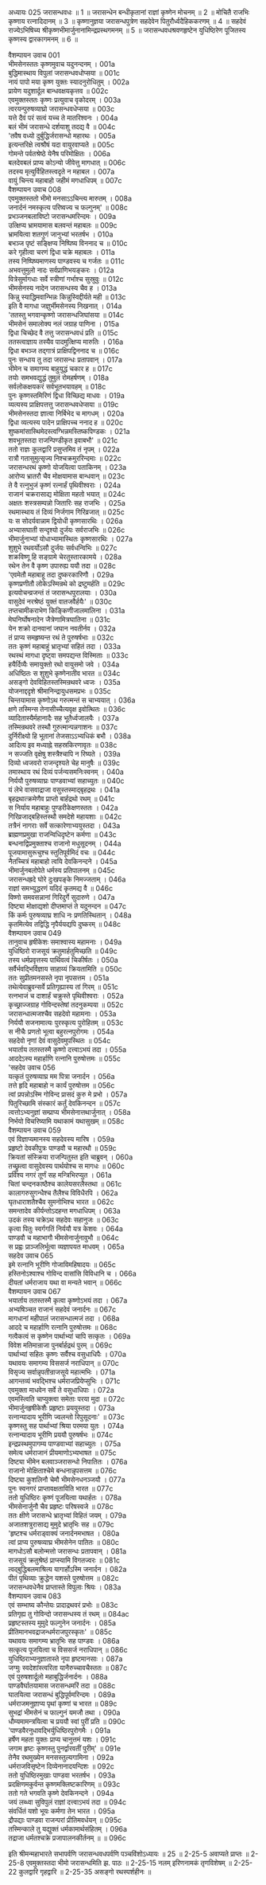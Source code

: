 अध्यायः 025
जरासन्धवधः ॥ 1 ॥ जरासन्धेन बन्धीकृतानां राज्ञां कृष्णेन मोचनम् ॥ 2 ॥ मोचितै राजभिः कृष्णाय रत्नादिदानम् ॥ 3 ॥ कृष्णानुज्ञया जरासन्धपुत्रेण सहदेवेन पितुरौर्ध्वदैहिककरणम् ॥ 4 ॥ सहदेवं राज्येऽभिषिच्य श्रीकृष्णभीमार्जुनानामिन्द्रप्रस्थगमनम् ॥ 5 ॥ जरासन्धवधश्रवणहृष्टेन युधिष्ठिरेण पूजितस्य कृष्णस्य द्वारकागमनम् ॥ 6 ॥
	
वैशम्पायन उवाच 	001  
भीमसेनस्ततः कृष्णमुवाच यदुनन्दनम् ।	001a  
बुद्धिमास्थाय विपुलां जरासन्धवधोप्सया ॥	001c  
नायं पापो मया कृष्ण युक्तः स्यादनुरोधितुम् ।	002a  
प्रायेण यदुशार्दूल बान्धवक्षयकृत्तव ॥	002c  
एवमुक्तस्ततः कृष्णः प्रत्युवाच वृकोदरम् ।	003a  
त्वरयन्पुरुषव्याघ्रो जरासन्धवधेप्सया ॥	003c  
यत्ते दैवं परं सत्वं यच्च ते मातरिश्वनः ।	004a  
बलं भीमं जरासन्धे दर्शयाशु तदद्य वै ॥	004c  
\'तवैष वध्यो दुर्बुद्धिर्जरासन्धो महारथः ।	005a  
इत्यन्तरिक्षे त्वश्रौषं यदा वायुरवाप्यते ॥	005c  
गोमन्ते पर्वतश्रेष्ठे येनैष परिमोक्षितः ।	006a  
बलदेवबलं प्राप्य कोऽन्यो जीवेत्तु मागधात् ॥	006c  
तदस्य मृत्युर्विहितस्त्वदृते न महाबल ।	007a  
वायुं चिन्त्य महाबाहो जहीमं मगधाधिपम् ॥	007c  
वैशम्पायन उवाच 	008  
एवमुक्तस्ततो भीमो मनसाऽऽचिन्त्य मारुतम् ।	008a  
जनार्दनं नमस्कृत्य परिष्वज्य च फल्गुनम्\' ॥	008c  
प्रभञ्जनबलाविष्टो जरासन्धमरिन्दमः ।	009a  
उत्क्षिप्य भ्रामयामास बलवन्तं महाबलः ॥	009c  
भ्रामयित्वा शतगुणं जानुभ्यां भरतर्षभ ।	010a  
बभञ्ज पृष्टं सङ्क्षिप्य निष्पिष्य विननाद च ॥	010c  
करे गृहीत्वा चरणं द्विधा चक्रे महाबलः ।	011a  
तस्य निष्पिष्यमाणस्य पाण्डवस्य च गर्जतः ॥	011c  
अभवत्तुमुलो नादः सर्वप्राणिभयङ्करः ।	012a  
वित्रेसुर्मागधाः सर्वे स्त्रीणां गर्भाश्च सुस्रुवुः ॥	012c  
भीमसेनस्य नादेन जरासन्धस्य चैव ह ।	013a  
किन्नु स्याद्धिमवान्भिन्नः किन्नुस्विद्दीर्यते मही ॥	013c  
इति वै मागधा जज्ञुर्भीमसेनस्य निखनात् ।	014a  
\'ततस्तु भगवान्कृष्णो जरासन्धजिघांसया ॥	014c  
भीमसेनं समालोक्य नलं जग्राह पाणिना ।	015a  
द्विधा चिच्छेद वै तत्तु जरासन्धवधं प्रति ॥	015c  
ततस्त्वाज्ञाय तस्यैव पादमुत्क्षिप्य मारुतिः ।	016a  
द्विधा बभञ्ज तद्गात्रं प्राक्षिपद्विननाद च ॥	016c  
पुनः सन्धाय तु तदा जरासन्धः प्रतापवान् ।	017a  
भीमेन च समागम्य बाहुयुद्धं चकार ह ॥	017c  
तयोः समभवद्युद्धं तुमुलं रोमहर्षणम् ।	018a  
सर्वलोकक्षयकरं सर्वभूतभयावहम् ॥	018c  
पुनः कृष्णस्तमिरिणं द्विधा विच्छिद्य माधवः ।	019a  
व्यत्यस्य प्राक्षिपत्तत्तु जरासन्धवधेप्सया ॥	019c  
भीमसेनस्तदा ज्ञात्वा निर्बिभेद च मागधम् ।	020a  
द्विधा व्यत्यस्य पादेन प्राक्षिपच्च ननाद ह ॥	020c  
शुष्कमांसास्थिमेदस्त्वग्भिन्नमस्तिष्कपिण्डकः ।	021a  
शवभूतस्तदा राजन्पिण्डीकृत इवाबभौ\' ॥	021c  
ततो राज्ञः कुलद्वारि प्रसुप्तमिव तं नृपम् ।	022a  
रात्रौ गतासुमुत्सृज्य निश्चक्रमुररिन्दमाः ॥	022c  
जरासन्धरथं कृष्णो योजयित्वा पताकिनम् ।	023a  
आरोप्य भ्रातरौ चैव मोक्षयामास बान्धवान् ॥	023c  
ते वै रत्नुभुजं कृष्णं रत्नार्हं पृथिवीश्वराः ।	024a  
राजानं चक्ररासाद्य मोक्षिता महतो भयात् ॥	024c  
अक्षतः शस्त्रसम्पन्नो जितारिः सह राजभिः ।	025a  
रथमास्थाय तं दिव्यं निर्जगाम गिरिव्रजात् ॥	025c  
यः स सोदर्यवान्नाम द्वियोधी कृष्णसारथिः ।	026a  
अभ्यासघाती सन्दृश्यो दुर्जयः सर्वराजभिः ॥	026c  
भीमार्जुनाभ्यां योधाभ्यामास्थितः कृष्णसारथिः ।	027a  
शुशुभे रथवर्योऽसौ दुर्जयः सर्वधन्विभिः ॥	027c  
शक्रविष्णू हि सङ्ग्रामे चेरतुस्तारकामये ।	028a  
रथेन तेन वै कृष्ण उपारुह्य ययौ तदा ॥	028c  
\'एवमेतौ महाबाहू तदा दुष्करकारिणौ ।	029a  
कृष्णप्रणीतौ लोकेऽस्मिन्रथे को द्रष्टुमर्हति ॥	029c  
इत्यवोचन्व्रजन्तं तं जरासन्धपुरालयाः ।	030a  
वासुदेवं नरश्रेष्ठं युक्तं वातजवैर्हयैः\' ॥	030c  
तप्तचामीकराभेण किङ्किणीजालमालिना ।	031a  
मेघनिर्घोषनादेन जैत्रेणामित्रघातिना ॥	031c  
येन शक्रो दानवानां जघान नवतीर्नव ।	032a  
तं प्राप्य समहृष्यन्त रथं ते पुरुषर्षभाः ॥	032c  
ततः कृष्णं महाबाहुं भ्रातृभ्यां सहितं तदा ।	033a  
रथस्थं मागधा दृष्ट्वा समपद्यन्त विस्मिताः ॥	033c  
हयैर्दिव्यैः समायुक्तो रथो वायुसमो जवे ।	034a  
अधिष्ठितः स शुशुभे कृष्णेनातीव भारत ॥	034c  
असङ्गो देवविहितस्तस्मिन्रथवरे ध्वजः ।	035a  
योजनाद्ददृशे श्रीमानिन्द्रायुधसमप्रभः ॥	035c  
चिन्तयामास कृष्णोऽथ गरुत्मन्तं स चाभ्ययात् ।	036a  
क्षणे तस्मिन्स तेनासीच्चैत्यवृक्ष इवोत्थितः ॥	036c  
व्यादितास्यैर्महानादैः सह भूतैर्ध्वजालयैः ।	037a  
तस्मिन्रथवरे तस्थौ गुरुत्मान्पन्नगाशनः ॥	037c  
दुर्निरीक्ष्यो हि भूतानां तेजसाऽऽभ्यधिकं बभौ ।	038a  
आदित्य इव मध्याह्ने सहस्रकिरणावृतः ॥	038c  
न सज्जति वृक्षेषु शस्त्रैश्चापि न रिष्यते ।	039a  
दिव्यो ध्वजवरो राजन्दृश्यते चेह मानुषैः ॥	039c  
तमास्थाय रथं दिव्यं पर्जन्यसमनिःस्वनम् ।	040a  
निर्ययौ पुरुषव्याघ्रः पाण्डवाभ्यां सहाच्युतः ॥	040c  
यं लेभे वासवाद्राजा वसुस्तस्माद्बृहद्रथः ।	041a  
बृहद्रथात्क्रमेणैव प्राप्तो बार्हद्रथो रथम् ॥	041c  
स निर्याय महाबाहुः पुण्डरीकेक्षणस्ततः ।	042a  
गिरिव्रजाद्बहिस्तस्थौ समदेशे महायशाः ॥	042c  
तत्रैनं नागराः सर्वे सत्कारेणाभ्ययुस्तदा ।	043a  
ब्राह्मणप्रमुखा राजन्विधिदृष्टेन कर्मणा ॥	043c  
बन्धनाद्विप्रमुक्ताश्च राजानो मधुसूदनम् ।	044a  
पूजयामासुरूचुश्च स्तुतिपूर्वमिदं वचः ॥	044c  
नैतच्चित्रं महाबाहो त्वयि देवकिनन्दने ।	045a  
भीमार्जुनबलोपेते धर्मस्य प्रतिपालनम् ॥	045c  
जरासन्धह्रदे घोरे दुःखपङ्के निमज्जताम् ।	046a  
राज्ञां समभ्युद्धरणं यदिदं कृतमद्य वै ॥	046c  
विष्णो समवसन्नानां गिरिदुर्गे सुदारुणे ।	047a  
दिष्ट्या मोक्षाद्यशो दीप्तमाप्तं ते यदुनन्दन ॥	047c  
किं कर्मः पुरुषव्याघ्र शाधि नः प्रणतिस्थितान् ।	048a  
कृतमित्येव तद्विद्धि नृपैर्ययद्यपि दुष्करम् ॥	048c  
वैशम्पायन उवाच 	049  
तानुवाच हृषीकेशः समाश्वास्य महामनाः ।	049a  
युधिष्ठिरो राजसूयं क्रतुमार्हतुमिच्छति ॥	049c  
तस्य धर्मप्रवृत्तस्य पार्थिवत्वं चिकीर्षतः ।	050a  
सर्वैर्भवद्भिर्विज्ञाय साहाय्यं क्रियतामिति ॥	050c  
ततः सुप्रीतमनसस्ते नृपा नृपसत्तम ।	051a  
तथेत्येवाब्रुवन्सर्वे प्रतिगृह्यास्य तां गिरम् ॥	051c  
रत्नभाजं च दाशार्हं चक्रुस्ते पृथिवीश्वराः ।	052a  
कृच्छ्राज्जग्राह गोविन्दस्तेषां तदनुकम्पया ॥	052c  
जरासन्धात्मजश्चैव सहदेवो महामनाः ।	053a  
निर्ययौ सजनामात्यः पुरस्कृत्य पुरोहितम् ॥	053c  
स नीचैः प्रणतो भूत्वा बहुरत्नपुरोगमः ।	054a  
सहदेवो नृणां देवं वासुदेवमुपस्थितः ॥	054c  
भयार्ताय ततस्तस्मै कृष्णो दत्त्वाऽभयं तदा ।	055a  
आददेऽस्य महार्हाणि रत्नानि पुरुषोत्तमः ॥	055c  
\'सहदेव उवाच 	056  
यत्कृतं पुरुषव्याघ्र मम पित्रा जनार्दन ।	056a  
तत्ते हृदि महाबाहो न कार्यं पुरुषोत्तम ॥	056c  
त्वां प्रपन्नोऽस्मि गोविन्द प्रासदं कुरु मे प्रभो ।	057a  
पितुरिच्छामि संस्कारं कर्तुं देवकिनन्दन ॥	057c  
त्वत्तोऽभ्यनुज्ञां सम्प्राप्य भीमसेनात्तथार्जुनात् ।	058a  
निर्भयो विचरिष्यामि यथाकामं यथासुखम् ॥	058c  
वैशम्पायन उवाच 	059  
एवं विज्ञाप्यमानस्य सहदेवस्य मारिष ।	059a  
प्रहृष्टो देवकीपुत्रः पाण्डवौ च महारथौ ॥	059c  
क्रियतां संस्क्रिया राजन्पितुस्त इति चाब्रुवन् ।	060a  
तच्छ्रुत्वा वासुदेवस्य पार्थयोश्च स मागधः ॥	060c  
प्रविश्य नगरं तूर्णं सह मन्त्रिभिरप्युत ।	061a  
चितां चन्दनकाष्ठैश्च कालेयसरलैस्तथा ॥	061c  
कालागरुसुगन्धैश्च तैलैश्च विविधैरपि ।	062a  
घृतधाराशतैश्चैव सुमनोभिश्च भारत ॥	062c  
समन्तादेव कीर्यन्तोऽदहन्त मगधाधिपम् ।	063a  
उदकं तस्य चक्रेऽथ सहदेवः सहानुजः ॥	063c  
कृत्वा पितुः स्वर्गगतिं निर्ययौ यत्र केशवः ।	064a  
पाण्डवौ च महाभागौ भीमसेनार्जुनावुभौ ॥	064c  
स प्रह्वः प्राञ्जलिर्भूत्वा व्यज्ञापयत माधवम् ।	065a  
सहदेव उवाच 	065  
इमे रत्नानि भूरीणि गोजाविमहिषादयः ॥	065c  
हस्तिनोऽश्वाश्च गोविन्द वासांसि विविधानि च ।	066a  
दीयतां धर्मराजाय यथा वा मन्यते भवान् ॥	066c  
वैशम्पायन उवाच 	067  
भयार्ताय ततस्तस्मै कृत्वा कृष्णोऽभयं तदा ।	067a  
अभ्यषिञ्चत राजानं सहदेवं जनार्दनः ॥	067c  
मागधानां महीपालं जरासन्धात्मजं तदा ।	068a  
आददे च महार्हाणि रत्नानि पुरुषोत्तमः ॥	068c  
गत्वैकत्वं स कृष्णेन पार्थाभ्यां चापि सत्कृतः ।	069a  
विवेश मतिमान्राजा पुनर्बार्हद्रथं पुरम् ॥	069c  
पार्थाभ्यां सहितः कृष्णः सर्वैश्च वसुधाधिपैः ।	070a  
यथावयः समागम्य विससर्ज नराधिपान् ॥	070c  
विसृज्य सर्वान्नृपतीन्राजसूये महात्मभिः ।	071a  
आगन्तव्यं भवद्भिश्च धर्मराजप्रियेप्सुभिः ।	071c  
एवमुक्ता माधवेन सर्वे ते वसुधाधिपाः ।	072a  
एवमस्त्विति चाप्युक्त्वा समेताः परया मुदा ॥	072c  
भीमार्जुनहृषीकेशैः प्रहृष्टाः प्रययुस्तदा ।	073a  
रत्नान्यादाय भूरीणि ज्वलन्तो रिपुसूदनाः\' ॥	073c  
कृष्णस्तु सह पार्थाभ्यां श्रिया परमया युतः ।	074a  
रत्नान्यादाय भूरीणि प्रययौ पुरुषर्षभः ॥	074c  
इन्द्रप्रस्थमुपागम्य पाण्डवाभ्यां सहाच्युतः ।	075a  
समेत्य धर्मराजानं प्रीयमाणोऽभ्यभाषत ॥	075c  
दिष्ट्या भीमेन बलवाञ्जरासन्धो निपातितः ।	076a  
राजानो मोक्षिताश्चेमे बन्धनान्नृपसत्तम ॥	076c  
दिष्ट्या कुशलिनौ चेमौ भीमसेनधनञ्जयौ ।	077a  
पुनः स्वनगरं प्राप्तावक्षताविति भारत ॥	077c  
ततो युधिष्ठिरः कृष्णं पूजयित्वा यथार्हतः ।	078a  
भीमसेनार्जुनौ चैव प्रहृष्टः परिषस्वजे ॥	078c  
ततः क्षीणे जरासन्धे भ्रातृभ्यां विहितं जयम् ।	079a  
अजातशत्रुरासाद्य मुमुदे भ्रातृभिः सह ॥	079c  
\'हृष्टश्च धर्मराड्वाक्यं जनार्दनमभाषत ।	080a  
त्वां प्राप्य पुरुषव्याघ्र भीमसेनेन पातितः ॥	080c  
मागधोऽसौ बलोन्मत्तो जरासन्धः प्रतापवान् ।	081a  
राजसूयं क्रतुश्रेष्ठं प्राप्स्यामि विगतज्वरः ॥	081c  
त्वद्बुद्धिबलमाश्रित्य यागार्होऽस्मि जनार्दन ।	082a  
पीतं पृथिव्याः क्रुद्धेन यशस्ते पुरुषोत्तम ॥	082c  
जरासन्धवधेनैव प्राप्तास्ते विपुलाः श्रियः ।	083a  
वैशम्पायन उवाच 	083  
एवं सम्भाष्य कौन्तेयः प्रादाद्रथवरं प्रभोः ॥	083c  
प्रतिगृह्य तु गोविन्दो जरासन्धस्य तं रथम् ॥	084ac  
प्रहृष्टस्तस्य मुमुदे फल्गुनेन जनार्दनः ।	085a  
प्रीतिमानभवद्राजन्धर्मराजपुरस्कृतः\' ॥	085c  
यथावयः समागम्य भ्रातृभिः सह पाण्डवः ।	086a  
सत्कृत्य पूजयित्वा च विससर्ज नराधिपान् ॥	086c  
युधिष्ठिराभ्यनुज्ञातास्ते नृपा हृष्टमानसाः ।	087a  
जग्मुः स्वदेशांस्त्वरिता यानैरुच्चावचैस्ततः ॥	087c  
एवं पुरुषशार्दूलो महाबुद्धिर्जनार्दनः ।	088a  
पाण्डवैर्घातयामास जरासन्धमरिं तदा ॥	088c  
घातयित्वा जरासन्धं बुद्धिपूर्वमरिन्दमः ।	089a  
धर्मराजमनुज्ञाप्य पृथां कृष्णां च भारत ॥	089c  
सुभद्रां भीमसेनं च फाल्गुनं यमजौ तथा ।	090a  
धौम्यमामन्त्रयित्वा च प्रययौ स्वां पुरीं प्रति ॥	090c  
\'पाण्डवैरनुधावद्भिर्युधिष्ठिरपुरोगमैः ।	091a  
हर्षेण महता युक्तः प्राप्य चानुत्तमं यशः ।	091c  
जगाम हृष्टः कृष्णस्तु पुनर्द्वारवतीं पुरीम्\' ॥	091e  
तेनैव रथमुख्येन मनसस्तुल्यगामिना ।	092a  
धर्मराजविसृष्टेन दिव्येनानादयन्दिशः ॥	092c  
ततो युधिष्ठिरमुखाः पाण्डवा भरतर्षभ ।	093a  
प्रदक्षिणमकुर्वन्त कृष्णमक्लिष्टकारिणम् ॥	093c  
ततो गते भगवति कृष्णे देवकिनन्दने ।	094a  
जयं लब्ध्वा सुविपुलं राज्ञां दत्त्वाऽभयं तदा ॥	094c  
संवर्धितं यशो भूयः कर्मणा तेन भारत ।	095a  
द्रौपद्याः पाण्डवा राजन्परां प्रीतिमवर्धयन् ॥	095c  
तस्मिन्काले तु यद्युक्तं धर्मकामार्थसंहितम् ।	096a  
तद्राजा धर्मतश्चक्रे प्रजापालनकीर्तनम् ॥ ॥	096c  

इति श्रीमन्महाभारते सभापर्वणि जरासन्धवधपर्वणि पञ्चविंशोऽध्यायः ॥ 25 ॥
2-25-5 अवाप्यते प्राप्तः ॥
 2-25-8 एवमुक्तस्तदा भीमो जरासन्धमिति झ. पाठः ॥
 2-25-15 नलम् इरिणनामकं तृणविशेषम् ॥ 
2-25-22 कुलद्वारि गृहद्वारि ॥ 
2-25-35 असङ्गो रथस्पर्शहीनः ॥
